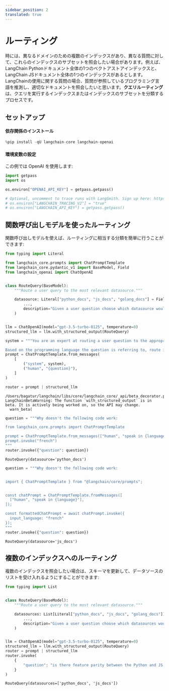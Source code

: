 ```yaml
---
sidebar_position: 2
translated: true
---
```


# ルーティング

時には、異なるドメインのための複数のインデックスがあり、異なる質問に対して、これらのインデックスのサブセットを照会したい場合があります。例えば、LangChain Pythonドキュメント全体の1つのベクトアストアインデックスと、LangChain JSドキュメント全体の1つのインデックスがあるとします。LangChainの使用に関する質問の場合、質問が参照しているプログラミング言語を推測し、適切なドキュメントを照会したいと思います。**クエリルーティング**は、クエリを実行するインデックスまたはインデックスのサブセットを分類するプロセスです。

## セットアップ

#### 依存関係のインストール

```python
%pip install -qU langchain-core langchain-openai
```

#### 環境変数の設定

この例では OpenAI を使用します:

```python
import getpass
import os

os.environ["OPENAI_API_KEY"] = getpass.getpass()

# Optional, uncomment to trace runs with LangSmith. Sign up here: https://smith.langchain.com.
# os.environ["LANGCHAIN_TRACING_V2"] = "true"
# os.environ["LANGCHAIN_API_KEY"] = getpass.getpass()
```

## 関数呼び出しモデルを使ったルーティング

関数呼び出しモデルを使えば、ルーティングに相当する分類を簡単に行うことができます:

```python
from typing import Literal

from langchain_core.prompts import ChatPromptTemplate
from langchain_core.pydantic_v1 import BaseModel, Field
from langchain_openai import ChatOpenAI


class RouteQuery(BaseModel):
    """Route a user query to the most relevant datasource."""

    datasource: Literal["python_docs", "js_docs", "golang_docs"] = Field(
        ...,
        description="Given a user question choose which datasource would be most relevant for answering their question",
    )


llm = ChatOpenAI(model="gpt-3.5-turbo-0125", temperature=0)
structured_llm = llm.with_structured_output(RouteQuery)

system = """You are an expert at routing a user question to the appropriate data source.

Based on the programming language the question is referring to, route it to the relevant data source."""
prompt = ChatPromptTemplate.from_messages(
    [
        ("system", system),
        ("human", "{question}"),
    ]
)

router = prompt | structured_llm
```

```output
/Users/bagatur/langchain/libs/core/langchain_core/_api/beta_decorator.py:86: LangChainBetaWarning: The function `with_structured_output` is in beta. It is actively being worked on, so the API may change.
  warn_beta(
```

```python
question = """Why doesn't the following code work:

from langchain_core.prompts import ChatPromptTemplate

prompt = ChatPromptTemplate.from_messages(["human", "speak in {language}"])
prompt.invoke("french")
"""
router.invoke({"question": question})
```

```output
RouteQuery(datasource='python_docs')
```

```python
question = """Why doesn't the following code work:


import { ChatPromptTemplate } from "@langchain/core/prompts";


const chatPrompt = ChatPromptTemplate.fromMessages([
  ["human", "speak in {language}"],
]);

const formattedChatPrompt = await chatPrompt.invoke({
  input_language: "french"
});
"""
router.invoke({"question": question})
```

```output
RouteQuery(datasource='js_docs')
```

## 複数のインデックスへのルーティング

複数のインデックスを照会したい場合は、スキーマを更新して、データソースのリストを受け入れるようにすることができます:

```python
from typing import List


class RouteQuery(BaseModel):
    """Route a user query to the most relevant datasource."""

    datasources: List[Literal["python_docs", "js_docs", "golang_docs"]] = Field(
        ...,
        description="Given a user question choose which datasources would be most relevant for answering their question",
    )


llm = ChatOpenAI(model="gpt-3.5-turbo-0125", temperature=0)
structured_llm = llm.with_structured_output(RouteQuery)
router = prompt | structured_llm
router.invoke(
    {
        "question": "is there feature parity between the Python and JS implementations of OpenAI chat models"
    }
)
```

```output
RouteQuery(datasources=['python_docs', 'js_docs'])
```
